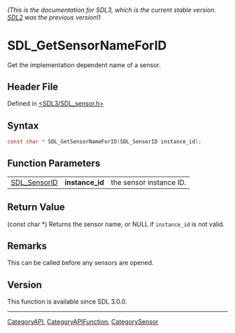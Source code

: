 ###### (This is the documentation for SDL3, which is the current stable version. [SDL2](https://wiki.libsdl.org/SDL2/) was the previous version!)
# SDL_GetSensorNameForID

Get the implementation dependent name of a sensor.

## Header File

Defined in [<SDL3/SDL_sensor.h>](https://github.com/libsdl-org/SDL/blob/main/include/SDL3/SDL_sensor.h)

## Syntax

```c
const char * SDL_GetSensorNameForID(SDL_SensorID instance_id);
```

## Function Parameters

|                              |                 |                         |
| ---------------------------- | --------------- | ----------------------- |
| [SDL_SensorID](SDL_SensorID) | **instance_id** | the sensor instance ID. |

## Return Value

(const char *) Returns the sensor name, or NULL if `instance_id` is not
valid.

## Remarks

This can be called before any sensors are opened.

## Version

This function is available since SDL 3.0.0.

----
[CategoryAPI](CategoryAPI), [CategoryAPIFunction](CategoryAPIFunction), [CategorySensor](CategorySensor)

